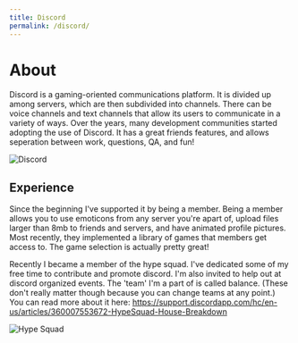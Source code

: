 ```yaml
---
title: Discord
permalink: /discord/
---
```


# About

Discord is a gaming-oriented communications platform. It is divided up among servers, which are then subdivided into channels. There can be voice channels and text channels that allow its users to communicate in a variety of ways. Over the years, many development communities started adopting the use of Discord. It has a great friends features, and allows seperation between work, questions, QA, and fun!

![Discord](https://pierrce.github.io/images/discord.png)

## Experience

Since the beginning I've supported it by being a member. Being a member allows you to use emoticons from any server you're apart of, upload files larger than 8mb to friends and servers, and have animated profile pictures. Most recently, they implemented a library of games that members get access to. The game selection is actually pretty great! 

Recently I became a member of the hype squad. I've dedicated some of my free time to contribute and promote discord. I'm also invited to help out at discord organized events. The 'team' I'm a part of is called balance. (These don't really matter though because you can change teams at any point.) You can read more about it here: https://support.discordapp.com/hc/en-us/articles/360007553672-HypeSquad-House-Breakdown

![Hype Squad](https://support.discordapp.com/hc/article_attachments/360009331331/Screen_Shot_2018-08-16_at_2.28.06_PM.png)



